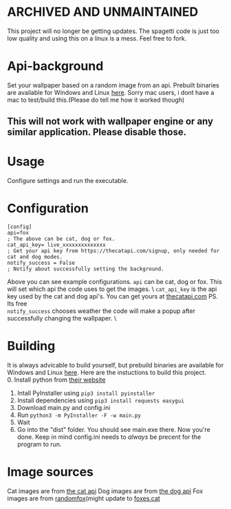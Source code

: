 # ARCHIVED AND UNMAINTAINED
This project will no longer be getting updates. The spagetti code is just too low quality and using this on a linux is a mess. Feel free to fork.

# Api-background
Set your wallpaper based on a random image from an api.
Prebuilt binaries are available for Windows and Linux [here](https://github.com/Juliasmatius/Api-background/releases). Sorry mac users, i dont have a mac to test/build this.(Please do tell me how it worked though)
## This will not work with wallpaper engine or any similar application. Please disable those.

# Usage
Configure settings and run the executable.

# Configuration
```
[config]
api=fox
; The above can be cat, dog or fox.
cat_api_key= live_xxxxxxxxxxxxxx
; Get your api key from https://thecatapi.com/signup, only needed for cat and dog modes.
notify_success = False
; Notify about successfully setting the background.
```
Above you can see example configurations.
`api` can be cat, dog or fox. This will set which api the code uses to get the images. \ 
`cat_api_key` is the api key used by the cat and dog api's. You can get yours at [thecatapi.com](https://thecatapi.com/signup) PS. Its free \
`notify_success` chooses weather the code will make a popup after successfully changing the wallpaper. \


# Building
It is always advicable to build yourself, but prebuild binaries are available for Windows and Linux [here](https://github.com/Juliasmatius/Api-background/releases). Here are the instuctions to build this project. \
0. Install python from [their website](https://www.python.org/)
1. Intall PyInstaller using `pip3 install pyinstaller`
2. Install dependencies using `pip3 install requests easygui`
3. Download main.py and config.ini
4. Run `python3 -m PyInstaller -F -w main.py`
5. Wait
6. Go into the "dist" folder. You should see main.exe there.
Now you're done. Keep in mind config.ini needs to *always* be precent for the program to run.


# Image sources
Cat images are from [the cat api](thecatapi.com)
Dog images are from [the dog api](thedogapi.com)
Fox images are from [randomfox](https://randomfox.ca/)(might update to [foxes.cat](https://foxes.cat/)

